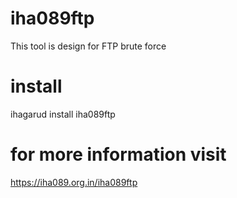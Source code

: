 # iha089ftp
This tool is design for FTP brute force

# install
ihagarud install iha089ftp

# for more information visit

https://iha089.org.in/iha089ftp
